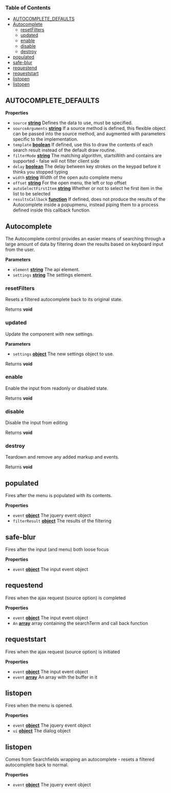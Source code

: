 <!-- Generated by documentation.js. Update this documentation by updating the source code. -->

### Table of Contents

-   [AUTOCOMPLETE_DEFAULTS](#autocomplete_defaults)
-   [Autocomplete](#autocomplete)
    -   [resetFilters](#resetfilters)
    -   [updated](#updated)
    -   [enable](#enable)
    -   [disable](#disable)
    -   [destroy](#destroy)
-   [populated](#populated)
-   [safe-blur](#safe-blur)
-   [requestend](#requestend)
-   [requeststart](#requeststart)
-   [listopen](#listopen)
-   [listopen](#listopen-1)

## AUTOCOMPLETE_DEFAULTS

**Properties**

-   `source` **[string](https://developer.mozilla.org/docs/Web/JavaScript/Reference/Global_Objects/String)** Defines the data to use, must be specified.
-   `sourceArguments` **[string](https://developer.mozilla.org/docs/Web/JavaScript/Reference/Global_Objects/String)** If a source method is defined, this flexible
    object can be passed into the source method, and augmented with parameters specific to the
    implementation.
-   `template` **[boolean](https://developer.mozilla.org/docs/Web/JavaScript/Reference/Global_Objects/Boolean)** If defined, use this to draw the contents of each
    search result instead of the default draw routine.
-   `filterMode` **[string](https://developer.mozilla.org/docs/Web/JavaScript/Reference/Global_Objects/String)** The matching algorithm, startsWith and contains
    are supported - false will not filter client side
-   `delay` **[boolean](https://developer.mozilla.org/docs/Web/JavaScript/Reference/Global_Objects/Boolean)** The delay between key strokes on the keypad before it
    thinks you stopped typing
-   `width` **[string](https://developer.mozilla.org/docs/Web/JavaScript/Reference/Global_Objects/String)** Width of the open auto complete menu
-   `offset` **[string](https://developer.mozilla.org/docs/Web/JavaScript/Reference/Global_Objects/String)** For the open menu, the left or top offset
-   `autoSelectFirstItem` **[string](https://developer.mozilla.org/docs/Web/JavaScript/Reference/Global_Objects/String)** Whether or not to select he first item in the
    list to be selected
-   `resultsCallback` **[function](https://developer.mozilla.org/docs/Web/JavaScript/Reference/Statements/function)** If defined, does not produce the results of the
    Autocomplete inside a popupmenu, instead piping them to a process defined inside this callback
    function.

## Autocomplete

The Autocomplete control provides an easier means of searching through a large amount of data by
filtering down the results based on keyboard input from the user.

**Parameters**

-   `element` **[string](https://developer.mozilla.org/docs/Web/JavaScript/Reference/Global_Objects/String)** The api element.
-   `settings` **[string](https://developer.mozilla.org/docs/Web/JavaScript/Reference/Global_Objects/String)** The settings element.

### resetFilters

Resets a filtered autocomplete back to its original state.

Returns **void** 

### updated

Update the component with new settings.

**Parameters**

-   `settings` **[object](https://developer.mozilla.org/docs/Web/JavaScript/Reference/Global_Objects/Object)** The new settings object to use.

Returns **void** 

### enable

Enable the input from readonly or disabled state.

Returns **void** 

### disable

Disable the input from editing

Returns **void** 

### destroy

Teardown and remove any added markup and events.

Returns **void** 

## populated

Fires after the menu is populated with its contents.

**Properties**

-   `event` **[object](https://developer.mozilla.org/docs/Web/JavaScript/Reference/Global_Objects/Object)** The jquery event object
-   `filterResult` **[object](https://developer.mozilla.org/docs/Web/JavaScript/Reference/Global_Objects/Object)** The results of the filtering

## safe-blur

Fires after the input (and menu) both loose focus

**Properties**

-   `event` **[object](https://developer.mozilla.org/docs/Web/JavaScript/Reference/Global_Objects/Object)** The input event object

## requestend

Fires when the ajax request (source option) is completed

**Properties**

-   `event` **[object](https://developer.mozilla.org/docs/Web/JavaScript/Reference/Global_Objects/Object)** The input event object
-   `An` **[array](https://developer.mozilla.org/docs/Web/JavaScript/Reference/Global_Objects/Array)** array containing the searchTerm and call back function

## requeststart

Fires when the ajax request (source option) is initiated

**Properties**

-   `event` **[object](https://developer.mozilla.org/docs/Web/JavaScript/Reference/Global_Objects/Object)** The input event object
-   `event` **[array](https://developer.mozilla.org/docs/Web/JavaScript/Reference/Global_Objects/Array)** An array with the buffer in it

## listopen

Fires when the menu is opened.

**Properties**

-   `event` **[object](https://developer.mozilla.org/docs/Web/JavaScript/Reference/Global_Objects/Object)** The jquery event object
-   `ui` **[object](https://developer.mozilla.org/docs/Web/JavaScript/Reference/Global_Objects/Object)** The dialog object

## listopen

Comes from Searchfields wrapping an autocomplete - resets
a filtered autocomplete back to normal.

**Properties**

-   `event` **[object](https://developer.mozilla.org/docs/Web/JavaScript/Reference/Global_Objects/Object)** The jquery event object
